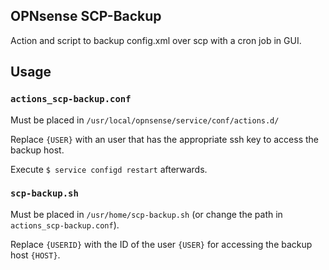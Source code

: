 ## OPNsense SCP-Backup

Action and script to backup config.xml over scp with a cron job in GUI.

## Usage

### `actions_scp-backup.conf`

Must be placed in `/usr/local/opnsense/service/conf/actions.d/`

Replace `{USER}` with an user that has the appropriate ssh key to access the backup host.

Execute `$ service configd restart` afterwards.

### `scp-backup.sh`

Must be placed in `/usr/home/scp-backup.sh` (or change the path in `actions_scp-backup.conf`).

Replace `{USERID}` with the ID of the user `{USER}` for accessing the backup host `{HOST}`.